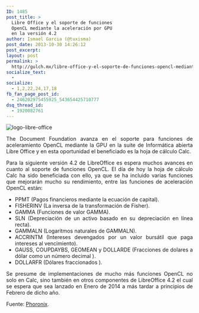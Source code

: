 ```yaml
---
ID: 1485
post_title: >
  Libre Office y el soporte de funciones
  OpenCL mediante la aceleración por GPU
  en la versión 4.2
author: Ismael Garcia (@tuxisma)
post_date: 2013-10-30 14:26:12
post_excerpt:
layout: post
permalink: >
  http://gulch.mx/libre-office-y-el-soporte-de-funciones-opencl-mediante-la-aceleracion-por-gpu-en-la-version-4-2/
socialize_text:
  - 
socialize:
  - 1,2,22,24,17,18
fb_fan_page_post_id:
  - 246202975455925_543654425710777
dsq_thread_id:
  - 1920082761
---
```

<img class="size-large wp-image-1486 aligncenter" alt="logo-libre-office" src="http://gulch.mx/wp-content/uploads/2013/10/logo-libre-office-700x178.png" />
<p style="text-align: justify;">The Document Foundation avanza en el soporte para funciones de aceleramiento OpenCL mediante la GPU en la suite de Informática abierta Libre Office y en esta oportunidad el beneficiado es la hoja de cálculo Calc.</p>
<p style="text-align: justify;">Para la siguiente versión 4.2 de LibreOffice es espera muchos avances en cuanto al soporte de funciones OpenCL. El día de hoy la hoja de cálculo Calc ha sido beneficiada con ello, ya que se ha incluido varias funciones que mejorarán mucho su rendimiento, entre las funciones de aceleración OpenCL están:</p>

<ul style="text-align: justify;">
	<li>PPMT (Pagos financieros mediante la ecuación de capital).</li>
	<li>FISHERINV (La inversa de la transformación de Fisher).</li>
	<li>GAMMA (Funciones de valor GAMMA).</li>
	<li>SLN (Depreciación de un activo basado en su depreciación en línea recta).</li>
	<li>GAMMALN (Logaritmos naturales de GAMMALN).</li>
	<li>ACCRINTM (Intereses devengados por un valor bursátil que paga intereses al vencimiento).</li>
	<li>GAUSS, COUPDAYBS, GEOMEAN y DOLLARDE (Fracciones de dolares a dólar como un número decimal ).</li>
	<li>DOLLARFR (Dólares fraccionados ).</li>
</ul>
<p style="text-align: justify;">Se presume de implementaciones de mucho más funciones OpenCL no solo en Calc, sino también en otros componentes de LibreOffice 4.2 el cual se espera que sea lanzado en Enero de 2014 a más tardar a principios de Febrero de dicho año.</p>
<p style="text-align: justify;">Fuente: <a href="http://www.phoronix.com/scan.php?page=news_item&amp;px=MTQ5OTA" target="_blank">Phoronix</a>.</p>